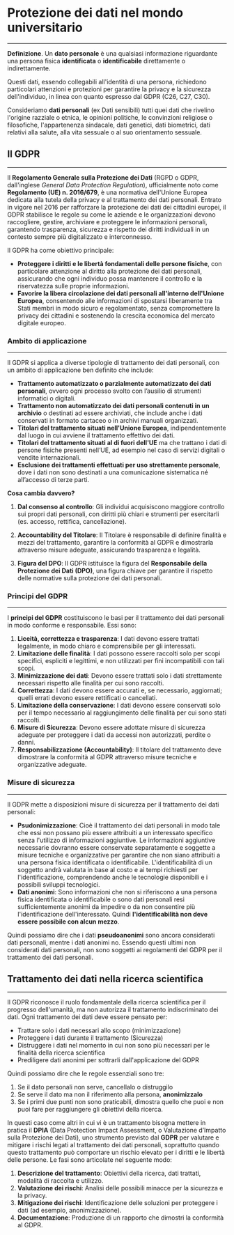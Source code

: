 # Protezione dei dati nel mondo universitario
---
**Definizione**. Un **dato personale** è una qualsiasi informazione riguardante una persona fisica **identificata** o **identificabile** direttamente o indirettamente.

Questi dati, essendo collegabili all'identità di una persona, richiedono particolari attenzioni e protezioni per garantire la privacy e la sicurezza dell'individuo, in linea con quanto espresso dal GDPR (C26, C27, C30).

Consideriamo **dati personali** (ex Dati sensibili) tutti quei dati che rivelino l'origine razziale o etnica, le opinioni politiche, le convinzioni religiose o filosofiche, l'appartenenza sindacale, dati genetici, dati biometrici, dati relativi alla salute, alla vita sessuale o al suo orientamento sessuale.

## Il GDPR
---

Il **Regolamento Generale sulla Protezione dei Dati** (RGPD o GDPR, dall'inglese *General Data Protection Regulation*), ufficialmente noto come **Regolamento (UE) n. 2016/679**, è una normativa dell'Unione Europea dedicata alla tutela della privacy e al trattamento dei dati personali. Entrato in vigore nel 2016 per rafforzare la protezione dei dati dei cittadini europei, il GDPR stabilisce le regole su come le aziende e le organizzazioni devono raccogliere, gestire, archiviare e proteggere le informazioni personali, garantendo trasparenza, sicurezza e rispetto dei diritti individuali in un contesto sempre più digitalizzato e interconnesso.

Il GDPR ha come obiettivo principale:
- **Proteggere i diritti e le libertà fondamentali delle persone fisiche**, con particolare attenzione al diritto alla protezione dei dati personali, assicurando che ogni individuo possa mantenere il controllo e la riservatezza sulle proprie informazioni.
- **Favorire la libera circolazione dei dati personali all'interno dell'Unione Europea**, consentendo alle informazioni di spostarsi liberamente tra Stati membri in modo sicuro e regolamentato, senza compromettere la privacy dei cittadini e sostenendo la crescita economica del mercato digitale europeo.

### Ambito di applicazione
---
Il GDPR si applica a diverse tipologie di trattamento dei dati personali, con un ambito di applicazione ben definito che include:
- **Trattamento automatizzato o parzialmente automatizzato dei dati personali**, ovvero ogni processo svolto con l’ausilio di strumenti informatici o digitali.
- **Trattamento non automatizzato dei dati personali contenuti in un archivio** o destinati ad essere archiviati, che include anche i dati conservati in formato cartaceo o in archivi manuali organizzati.
- **Titolari del trattamento situati nell'Unione Europea**, indipendentemente dal luogo in cui avviene il trattamento effettivo dei dati.
- **Titolari del trattamento situati al di fuori dell'UE** ma che trattano i dati di persone fisiche presenti nell’UE, ad esempio nel caso di servizi digitali o vendite internazionali.
- **Esclusione dei trattamenti effettuati per uso strettamente personale**, dove i dati non sono destinati a una comunicazione sistematica né all’accesso di terze parti.

**Cosa cambia davvero?**

1. **Dal consenso al controllo**: Gli individui acquisiscono maggiore controllo sui propri dati personali, con diritti più chiari e strumenti per esercitarli (es. accesso, rettifica, cancellazione).

2. **Accountability del Titolare**: Il Titolare è responsabile di definire finalità e mezzi del trattamento, garantire la conformità al GDPR e dimostrarla attraverso misure adeguate, assicurando trasparenza e legalità.

3. **Figura del DPO**: Il GDPR istituisce la figura del **Responsabile della Protezione dei Dati (DPO)**, una figura chiave per garantire il rispetto delle normative sulla protezione dei dati personali.

### Principi del GDPR
---

I **principi del GDPR** costituiscono le basi per il trattamento dei dati personali in modo conforme e responsabile. Essi sono:

1. **Liceità, correttezza e trasparenza**: I dati devono essere trattati legalmente, in modo chiaro e comprensibile per gli interessati.
2. **Limitazione delle finalità**: I dati possono essere raccolti solo per scopi specifici, espliciti e legittimi, e non utilizzati per fini incompatibili con tali scopi.
3. **Minimizzazione dei dati**: Devono essere trattati solo i dati strettamente necessari rispetto alle finalità per cui sono raccolti.
4. **Correttezza**: I dati devono essere accurati e, se necessario, aggiornati; quelli errati devono essere rettificati o cancellati.
5. **Limitazione della conservazione**: I dati devono essere conservati solo per il tempo necessario al raggiungimento delle finalità per cui sono stati raccolti.
6. **Misure di Sicurezza**: Devono essere adottate misure di sicurezza adeguate per proteggere i dati da accessi non autorizzati, perdite o danni.
7. **Responsabilizzazione (Accountability)**: Il titolare del trattamento deve dimostrare la conformità al GDPR attraverso misure tecniche e organizzative adeguate.


### Misure di sicurezza
---

Il GDPR mette a disposizioni misure di sicurezza per il trattamento dei dati personali:
- **Psudonimizzazione**: Cioè il trattamento dei dati personali in modo tale che essi non possano più essere attribuiti a un interessato specifico senza l'utilizzo di informazioni aggiuntive. Le informazioni aggiuntive necessarie dovranno essere conservate separatamente e soggette a misure tecniche e organizzative per garantire che non siano attribuiti a una persona fisica identificata o identificabile. L'identificabilità di un soggetto andrà valutata in base al costo e ai tempi richiesti per l'identificazione, comprendendo anche le tecnologie disponibili e i possibili sviluppi tecnologici.
- **Dati anonimi**: Sono informazioni che non si riferiscono a una persona fisica identificata o identificabile o sono dati personali resi sufficientemente anonimi da impedire o da non consentire più l'identificazione dell'interessato. Quindi **l'identificabilità non deve essere possibile con alcun mezzo**.

Quindi possiamo dire che i dati **pseudoanonimi** sono ancora considerati dati personali, mentre i dati anonimi no. Essendo questi ultimi non considerati dati personali, non sono soggetti ai regolamenti del GDPR per il trattamento dei dati personali.


## Trattamento dei dati nella ricerca scientifica
---
Il GDPR riconosce il ruolo fondamentale della ricerca scientifica per il progresso dell'umanità, ma non autorizza il trattamento indiscriminato dei dati. Ogni trattamento dei dati deve essere pensato per:
- Trattare solo i dati necessari allo scopo (minimizzazione)
- Proteggere i dati durante il trattamento (Sicurezza)
- Distruggere i dati nel momento in cui non sono più necessari per le finalità della ricerca scientifica
- Prediligere dati anonimi per sottrarli dall'applicazione del GDPR

Quindi possiamo dire che le regole essenziali sono tre:
1. Se il dato personali non serve, cancellalo o distruggilo
2. Se serve il dato ma non il riferimento alla persona, **anonimizzalo**
3. Se i primi due punti non sono praticabili, dimostra quello che puoi e non puoi fare per raggiungere gli obiettivi della ricerca.

In questi caso come altri in cui vi è un trattamento bisogna mettere in pratica il **DPIA** (Data Protection Impact Assessment, o Valutazione d’Impatto sulla Protezione dei Dati), uno strumento previsto dal **GDPR** per valutare e mitigare i rischi legati al trattamento dei dati personali, soprattutto quando questo trattamento può comportare un rischio elevato per i diritti e le libertà delle persone. Le fasi sono articolate nel seguente modo:
1. **Descrizione del trattamento**: Obiettivi della ricerca, dati trattati, modalità di raccolta e utilizzo.
2. **Valutazione dei rischi**: Analisi delle possibili minacce per la sicurezza e la privacy.
3. **Mitigazione dei rischi**: Identificazione delle soluzioni per proteggere i dati (ad esempio, anonimizzazione).
4. **Documentazione**: Produzione di un rapporto che dimostri la conformità al GDPR.